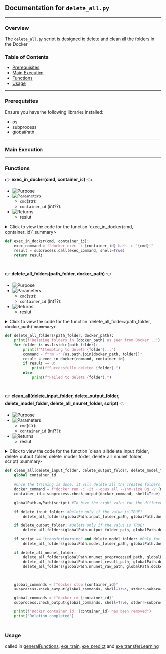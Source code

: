 ## Documentation for `delete_all.py`

---

### Overview

The `delete_all.py` script is designed to delete and clean all the folders in the Docker

### Table of Contents

- [Prerequisites](#prerequisites)
- [Main Execution](#main-execution)
- [Functions](#functions)
- [Usage](#usage)

---

### Prerequisites

Ensure you have the following libraries installed:

- os
- subprocess
- globalPath

---

### Main Execution


---

### Functions

:point_right: **exec_in_docker(cmd, container_id)** :point_left:

- ![Purpose](https://img.shields.io/badge/-Purpose-green) 
- ![Parameters](https://img.shields.io/badge/-Parameters-blue)
   - `cmd`(str):
   - `container_id` (int??): 
- ![Returns](https://img.shields.io/badge/-Returns-red)
  - reslut

<details>
  <summary>Click to view the code for the function `exec_in_docker(cmd, container_id)`:summary>

```python
def exec_in_docker(cmd, container_id):
    exec_command = f"docker exec -i {container_id} bash -c '{cmd}'"
    result = subprocess.call(exec_command, shell=True)
    return result
```

</details>

##



:point_right: **delete_all_folders(path_folder, docker_path)** :point_left:

- ![Purpose](https://img.shields.io/badge/-Purpose-green) 
- ![Parameters](https://img.shields.io/badge/-Parameters-blue)
   - `cmd`(str):
   - `container_id` (int??): 
- ![Returns](https://img.shields.io/badge/-Returns-red)
  - reslut

<details>
  <summary>Click to view the code for the function `delete_all_folders(path_folder, docker_path)`:summary>

```python
def delete_all_folders(path_folder, docker_path):
    print(f"Deleting folders in {docker_path} as seen from Docker...")
    for folder in os.listdir(path_folder):
        print(f"Attempting to delete {folder}...")
        command = f"rm -r {os.path.join(docker_path, folder)}"
        result = exec_in_docker(command, container_id)
        if result == 0:
            print(f"Successfully deleted {folder}.")
        else:
            print(f"Failed to delete {folder}.")
```

</details>

##  

:point_right: **clean_all(delete_input_folder, delete_output_folder, delete_model_folder, delete_all_nnunet_folder, script)** :point_left:

- ![Purpose](https://img.shields.io/badge/-Purpose-green) 
- ![Parameters](https://img.shields.io/badge/-Parameters-blue)
   - `cmd`(str):
   - `container_id` (int??): 
- ![Returns](https://img.shields.io/badge/-Returns-red)
  - reslut

<details>
  <summary>Click to view the code for the function `clean_all(delete_input_folder, delete_output_folder, delete_model_folder, delete_all_nnunet_folder, script)`:summary>

```python
def clean_all(delete_input_folder, delete_output_folder, delete_model_folder, delete_all_nnunet_folder, script):
    global container_id
        
    #Once the training is done, it will delete all the created folders!
    docker_command = f"docker run -d -it --gpus all --shm-size 8g -v {main_path}:/app/nnUNet {image_docker} bash"
    container_id = subprocess.check_output(docker_command, shell=True).decode().strip()

    globalPath.myPath(script) #To have the right value for the different paths
    
    if delete_input_folder: #Delete only if the value is TRUE!
        delete_all_folders(globalPath.input_folder_path, globalPath.docker_nnunet_input_path)

    if delete_output_folder: #Delete only if the value is TRUE!
        delete_all_folders(globalPath.output_folder_path, globalPath.docker_nnunet_output_path)

    if script == "transferLearning" and delete_model_folder: #Only for the transferLearning!
        delete_all_folders(globalPath.model_folder_path, globalPath.docker_model_path)

    if delete_all_nnunet_folder:
        delete_all_folders(globalPath.nnunet_preprocessed_path, globalPath.docker_nnunet_preprocessed_path)
        delete_all_folders(globalPath.nnunet_result_path, globalPath.docker_nnunet_result_path)
        delete_all_folders(globalPath.nnunet_raw_path, globalPath.docker_nnunet_raw_path)

    

    global_commands = f"docker stop {container_id}"
    subprocess.check_output(global_commands, shell=True, stderr=subprocess.STDOUT)

    global_commands = f"docker rm {container_id}"
    subprocess.check_output(global_commands, shell=True, stderr=subprocess.STDOUT)

    print(f"Docker container id: {container_id} has been removed")
    print("Deletion completed")
```

</details>

##  

### Usage

called in [generalFunctions](generalFunctions), [exe_train](exe_train.md), [exe_predict](exe_predict.md) and [exe_transferLearning](exe_transferLearning.md)
